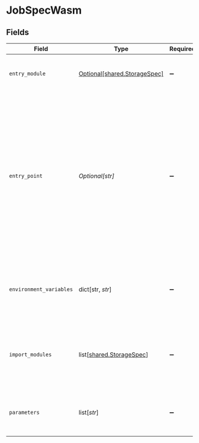 # JobSpecWasm


## Fields

| Field                                                                                                                                                                                                                                    | Type                                                                                                                                                                                                                                     | Required                                                                                                                                                                                                                                 | Description                                                                                                                                                                                                                              |
| ---------------------------------------------------------------------------------------------------------------------------------------------------------------------------------------------------------------------------------------- | ---------------------------------------------------------------------------------------------------------------------------------------------------------------------------------------------------------------------------------------- | ---------------------------------------------------------------------------------------------------------------------------------------------------------------------------------------------------------------------------------------- | ---------------------------------------------------------------------------------------------------------------------------------------------------------------------------------------------------------------------------------------- |
| `entry_module`                                                                                                                                                                                                                           | [Optional[shared.StorageSpec]](undefined/models/shared/storagespec.md)                                                                                                                                                                   | :heavy_minus_sign:                                                                                                                                                                                                                       | The module that contains the WASM code to start running.                                                                                                                                                                                 |
| `entry_point`                                                                                                                                                                                                                            | *Optional[str]*                                                                                                                                                                                                                          | :heavy_minus_sign:                                                                                                                                                                                                                       | The name of the function in the EntryModule to call to run the job. For<br/>WASI jobs, this will always be `_start`, but jobs can choose to call<br/>other WASM functions instead. The EntryPoint must be a zero-parameter<br/>zero-result function. |
| `environment_variables`                                                                                                                                                                                                                  | dict[str, *str*]                                                                                                                                                                                                                         | :heavy_minus_sign:                                                                                                                                                                                                                       | The variables available in the environment of the running program.                                                                                                                                                                       |
| `import_modules`                                                                                                                                                                                                                         | list[[shared.StorageSpec](undefined/models/shared/storagespec.md)]                                                                                                                                                                       | :heavy_minus_sign:                                                                                                                                                                                                                       | TODO #880: Other WASM modules whose exports will be available as imports<br/>to the EntryModule.                                                                                                                                         |
| `parameters`                                                                                                                                                                                                                             | list[*str*]                                                                                                                                                                                                                              | :heavy_minus_sign:                                                                                                                                                                                                                       | The arguments supplied to the program (i.e. as ARGV).                                                                                                                                                                                    |